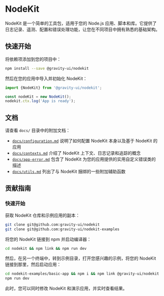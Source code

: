 # NodeKit

NodeKit 是一个简单的工具包，适用于您的 Node.js 应用、脚本和库。它提供了日志记录、遥测、配置和错误处理功能，让您在不同项目中拥有熟悉的基础架构。

## 快速开始

将依赖项添加到您的项目中：

```bash
npm install --save @gravity-ui/nodekit
```

然后在您的应用中导入并初始化 NodeKit：

```typescript
import {NodeKit} from '@gravity-ui/nodekit';

const nodeKit = new NodeKit();
nodekit.ctx.log('App is ready');
```

## 文档

请查看 `docs/` 目录中的附加文档：

- [`docs/configuration.md`](https://github.com/gravity-ui/nodekit/blob/main/docs/configuration.md) 说明了如何配置 NodeKit 本身以及基于 NodeKit 的应用
- [`docs/contexts.md`](https://github.com/gravity-ui/nodekit/blob/main/docs/contexts.md) 介绍了 NodeKit 上下文、日志记录和追踪的概念
- [`docs/app-error.md`](https://github.com/gravity-ui/nodekit/blob/main/docs/app-error.md) 包含了 NodeKit 为您的应用提供的实用自定义错误类的描述
- [`docs/utils.md`](https://github.com/gravity-ui/nodekit/blob/main/docs/utils.md) 列出了与 NodeKit 捆绑的一些附加辅助函数

## 贡献指南

### 快速开始

获取 NodeKit 仓库和示例应用的副本：

```bash
git clone git@github.com:gravity-ui/nodekit
git clone git@github.com:gravity-ui/nodekit-examples
```

将您的 NodeKit 链接到 npm 并启动编译器：

```bash
cd nodekit && npm link && npm run dev
```

然后，在另一个终端中，转到示例目录，打开您感兴趣的示例，将您的 NodeKit 链接到那里，然后启动应用：

```bash
cd nodekit-examples/basic-app && npm i && npm link @gravity-ui/nodekit
npm run dev
```

此时，您可以同时修改 NodeKit 和演示应用，并实时查看结果。